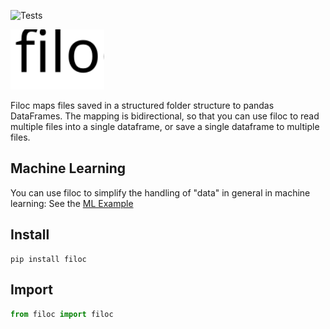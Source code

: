 ![Tests](https://github.com/jeromerg/filoc/workflows/Tests/badge.svg)

<img src="./filoc.svg" alt="filoc" width="150"/>


Filoc maps files saved in a structured folder structure to pandas DataFrames. The mapping is bidirectional, so that you can use filoc to 
read multiple files into a single dataframe, or save a single dataframe to multiple files.

Machine Learning
----------------

You can use filoc to simplify the handling of "data" in general in machine learning: See the [ML Example](https://htmlpreview.github.io/?https://github.com/jeromerg/filoc/blob/master/examples/example_ml.html)


Install
-------

```shell
pip install filoc
```

Import
------

```python
from filoc import filoc
```

